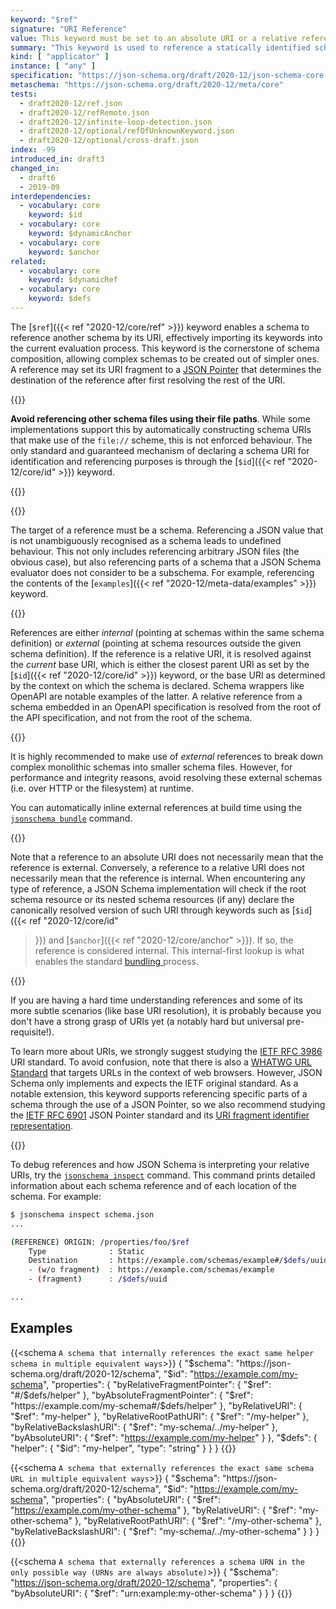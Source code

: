```yaml
---
keyword: "$ref"
signature: "URI Reference"
value: This keyword must be set to an absolute URI or a relative reference as defined by [RFC 3986](https://www.rfc-editor.org/info/rfc3986), where its fragment (if any) can consist of a JSON Pointer as defined by [RFC 6901](https://datatracker.ietf.org/doc/html/rfc6901)
summary: "This keyword is used to reference a statically identified schema."
kind: [ "applicator" ]
instance: [ "any" ]
specification: "https://json-schema.org/draft/2020-12/json-schema-core.html#section-8.2.3.1"
metaschema: "https://json-schema.org/draft/2020-12/meta/core"
tests:
  - draft2020-12/ref.json
  - draft2020-12/refRemote.json
  - draft2020-12/infinite-loop-detection.json
  - draft2020-12/optional/refOfUnknownKeyword.json
  - draft2020-12/optional/cross-draft.json
index: -99
introduced_in: draft3
changed_in:
  - draft6
  - 2019-09
interdependencies:
  - vocabulary: core
    keyword: $id
  - vocabulary: core
    keyword: $dynamicAnchor
  - vocabulary: core
    keyword: $anchor
related:
  - vocabulary: core
    keyword: $dynamicRef
  - vocabulary: core
    keyword: $defs
---
```


The [`$ref`]({{< ref "2020-12/core/ref" >}}) keyword enables a schema to reference another schema by its URI,
effectively importing its keywords into the current evaluation process. This
keyword is the cornerstone of schema composition, allowing complex schemas to
be created out of simpler ones. A reference may set its URI fragment to a [JSON
Pointer](https://www.rfc-editor.org/rfc/rfc6901) that determines the
destination of the reference after first resolving the rest of the URI.

{{<common-pitfall>}}

**Avoid referencing other schema files using their file paths**. While some
implementations support this by automatically constructing schema URIs that
make use of the `file://` scheme, this is not enforced behaviour. The only
standard and guaranteed mechanism of declaring a schema URI for identification
and referencing purposes is through the [`$id`]({{< ref "2020-12/core/id" >}})
keyword.

{{</common-pitfall>}}

{{<common-pitfall>}}

The target of a reference must be a schema. Referencing a JSON value that is
not unambiguously recognised as a schema leads to undefined behaviour.  This
not only includes referencing arbitrary JSON files (the obvious case), but also
referencing parts of a schema that a JSON Schema evaluator does not consider to
be a subschema.  For example, referencing the contents of the [`examples`]({{<
ref "2020-12/meta-data/examples" >}}) keyword.

{{</common-pitfall>}}

References are either _internal_ (pointing at schemas within the same schema
definition) or _external_ (pointing at schema resources outside the given
schema definition). If the reference is a relative URI, it is resolved against
the _current_ base URI, which is either the closest parent URI as set by the
[`$id`]({{< ref "2020-12/core/id" >}}) keyword, or the base URI as determined
by the context on which the schema is declared. Schema wrappers like OpenAPI
are notable examples of the latter. A relative reference from a schema embedded
in an OpenAPI specification is resolved from the root of the API specification,
and not from the root of the schema.

{{<best-practice>}}

It is highly recommended to make use of _external_ references to break down
complex monolithic schemas into smaller schema files. However, for performance
and integrity reasons, avoid resolving these external schemas (i.e.  over HTTP
or the filesystem) at runtime.

You can automatically inline external references at build time using the
[`jsonschema
bundle`](https://github.com/sourcemeta/jsonschema/blob/main/docs/bundle.markdown)
command.

{{</best-practice>}}

Note that a reference to an absolute URI does not necessarily mean that the
reference is external. Conversely, a reference to a relative URI does not
necessarily mean that the reference is internal. When encountering any type of
reference, a JSON Schema implementation will check if the root schema resource
or its nested schema resources (if any) declare the canonically resolved
version of such URI through keywords such as [`$id`]({{< ref "2020-12/core/id"
>}}) and [`$anchor`]({{< ref "2020-12/core/anchor" >}}). If so, the reference
is considered internal. This internal-first lookup is what enables the standard
[bundling
](https://json-schema.org/blog/posts/bundling-json-schema-compound-documents)
process.

{{<learning-more>}}

If you are having a hard time understanding references and some of its more
subtle scenarios (like base URI resolution), it is probably because you don't
have a strong grasp of URIs yet (a notably hard but universal pre-requisite!).

To learn more about URIs, we strongly suggest studying the [IETF RFC
3986](https://www.rfc-editor.org/info/rfc3986) URI standard. To avoid
confusion, note that there is also a [WHATWG URL
Standard](https://url.spec.whatwg.org) that targets URLs in the context of web
browsers. However, JSON Schema only implements and expects the IETF original
standard. As a notable extension, this keyword supports referencing specific
parts of a schema through the use of a JSON Pointer, so we also recommend
studying the [IETF RFC 6901](https://www.rfc-editor.org/info/rfc6901) JSON
Pointer standard and its [URI fragment identifier
representation](https://www.rfc-editor.org/rfc/rfc6901#section-6).

{{</learning-more>}}

To debug references and how JSON Schema is interpreting your relative URIs, try
the [`jsonschema
inspect`](https://github.com/sourcemeta/jsonschema/blob/main/docs/inspect.markdown)
command. This command prints detailed information about each schema reference
and of each location of the schema. For example:

```sh
$ jsonschema inspect schema.json
...

(REFERENCE) ORIGIN: /properties/foo/$ref
    Type              : Static
    Destination       : https://example.com/schemas/example#/$defs/uuid
    - (w/o fragment)  : https://example.com/schemas/example
    - (fragment)      : /$defs/uuid

...
```

## Examples

{{<schema `A schema that internally references the exact same helper schema in multiple equivalent ways`>}}
{
  "$schema": "https://json-schema.org/draft/2020-12/schema",
  "$id": "https://example.com/my-schema",
  "properties": {
    "byRelativeFragmentPointer": {
      "$ref": "#/$defs/helper"
    },
    "byAbsoluteFragmentPointer": {
      "$ref": "https://example.com/my-schema#/$defs/helper"
    },
    "byRelativeURI": {
      "$ref": "my-helper"
    },
    "byRelativeRootPathURI": {
      "$ref": "/my-helper"
    },
    "byRelativeBackslashURI": {
      "$ref": "my-schema/../my-helper"
    },
    "byAbsoluteURI": {
      "$ref": "https://example.com/my-helper"
    }
  },
  "$defs": {
    "helper": {
      "$id": "my-helper",
      "type": "string"
    }
  }
}
{{</schema>}}

{{<schema `A schema that externally references the exact same schema URL in multiple equivalent ways`>}}
{
  "$schema": "https://json-schema.org/draft/2020-12/schema",
  "$id": "https://example.com/my-schema",
  "properties": {
    "byAbsoluteURI": {
      "$ref": "https://example.com/my-other-schema"
    },
    "byRelativeURI": {
      "$ref": "my-other-schema"
    },
    "byRelativeRootPathURI": {
      "$ref": "/my-other-schema"
    },
    "byRelativeBackslashURI": {
      "$ref": "my-schema/../my-other-schema"
    }
  }
}
{{</schema>}}

{{<schema `A schema that externally references a schema URN in the only possible way (URNs are always absolute)`>}}
{
  "$schema": "https://json-schema.org/draft/2020-12/schema",
  "properties": {
    "byAbsoluteURI": {
      "$ref": "urn:example:my-other-schema"
    }
  }
}
{{</schema>}}

